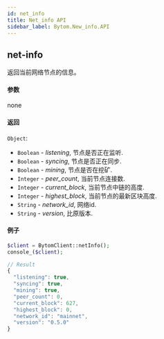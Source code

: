 ```yaml
---
id: net_info
title: Net_info API
sidebar_label: Bytom.New_info.API
---
```


## net-info

返回当前网络节点的信息。

#### 参数

none

#### 返回

`Object`:

- `Boolean` - *listening*, 节点是否正在监听.
- `Boolean` - *syncing*, 节点是否正在同步.
- `Boolean` - *mining*, 节点是否在挖矿.
- `Integer` - *peer_count*, 当前节点连接数.
- `Integer` - *current_block*, 当前节点中链的高度.
- `Integer` - *highest_block*, 当前节点的最新区块高度.
- `String` - *network_id*, 网络id.
- `String` - *version*, 比原版本.

#### 例子
```php
$client = BytomClient::netInfo();
console_($client);
```
```js
// Result
{
  "listening": true,
  "syncing": true,
  "mining": true,
  "peer_count": 0,
  "current_block": 627,
  "highest_block": 0,
  "network_id": "mainnet",
  "version": "0.5.0"
}
```
